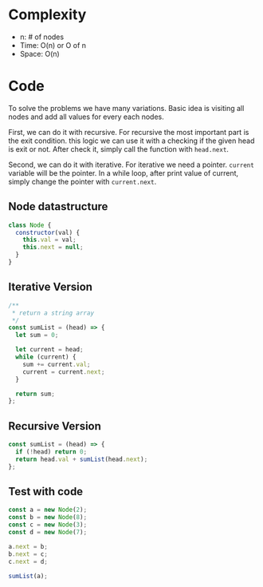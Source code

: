 # Complexity

- n: # of nodes
- Time: O(n) or O of n
- Space: O(n)

# Code

To solve the problems we have many variations.
Basic idea is visiting all nodes and add all values for every each nodes.

First, we can do it with recursive. For recursive the most important part is the exit condition. this logic we can use it with a checking if the given head is exit or not. After check it, simply call the function with `head.next`.

Second, we can do it with iterative. For iterative we need a pointer. `current` variable will be the pointer. In a while loop, after print value of current, simply change the pointer with `current.next`.

## Node datastructure

```javascript
class Node {
  constructor(val) {
    this.val = val;
    this.next = null;
  }
}
```

## Iterative Version

```javascript
/**
 * return a string array
 */
const sumList = (head) => {
  let sum = 0;

  let current = head;
  while (current) {
    sum += current.val;
    current = current.next;
  }

  return sum;
};
```

## Recursive Version

```javascript
const sumList = (head) => {
  if (!head) return 0;
  return head.val + sumList(head.next);
};
```

## Test with code

```javascript
const a = new Node(2);
const b = new Node(8);
const c = new Node(3);
const d = new Node(7);

a.next = b;
b.next = c;
c.next = d;

sumList(a);
```
